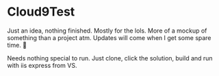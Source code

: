 # Cloud9Test

Just an idea, nothing finished. Mostly for the lols. More of a mockup of something than a project atm. Updates will come when I get some spare time. 🤯

Needs nothing special to run. Just clone, click the solution, build and run with iis express from VS. 
